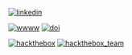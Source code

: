 [![linkedin](https://img.shields.io/badge/LinkedIn-0077B5?style=for-the-badge&logo=linkedin&logoColor=white)](https://www.linkedin.com/in/yuta-yamate)

[![wwww](https://img.shields.io/website?label=www.yutayamate.com&url=https://www.yutayamate.com)](https://www.yutayamate.com)
[![doi](https://zenodo.org/badge/doi/10.1093/bioinformatics/btz245.svg)](https://doi.org/10.1093/bioinformatics/btz245)

[![hackthebox](https://www.hackthebox.eu/badge/image/145610)](https://app.hackthebox.eu/profile/145610)
[![hackthebox_team](https://www.hackthebox.eu/badge/team/image/1611)](https://www.hackthebox.eu/home/teams/profile/1611)

<!--
### Hi there 👋
-->
<!--
**yutayamate/yutayamate** is a ✨ _special_ ✨ repository because its `README.md` (this file) appears on your GitHub profile.

Here are some ideas to get you started:

- 🔭 I’m currently working on ...
- 🌱 I’m currently learning ...
- 👯 I’m looking to collaborate on ...
- 🤔 I’m looking for help with ...
- 💬 Ask me about ...
- 📫 How to reach me: ...
- 😄 Pronouns: ...
- ⚡ Fun fact: ...
-->
